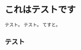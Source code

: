 <!--
{"id":"13574176438065219463","title":"テストタイトル","categories":["カテゴリー"," category"],"updated":"2022-02-20T01:11:04+09:00","edited":"2022-02-20T01:11:10+09:00","draft":"yes"}
-->

# これはテストです
テスト。
テスト。
てすと。
## テスト